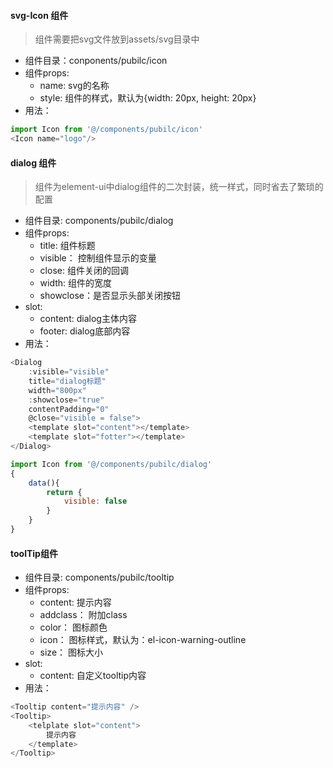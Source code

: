 #### svg-Icon 组件

> 组件需要把svg文件放到assets/svg目录中

- 组件目录：conponents/pubilc/icon
- 组件props: 
  - name:  svg的名称
  - style: 组件的样式，默认为{width: 20px, height: 20px}
- 用法：

```js
import Icon from '@/components/pubilc/icon'
<Icon name="logo"/>
```



#### dialog 组件
> 组件为element-ui中dialog组件的二次封装，统一样式，同时省去了繁琐的配置
- 组件目录: components/pubilc/dialog
- 组件props: 
  - title: 组件标题
  - visible： 控制组件显示的变量
  - close: 组件关闭的回调
  - width: 组件的宽度
  - showclose：是否显示头部关闭按钮
- slot: 
  - content: dialog主体内容
  - footer: dialog底部内容
- 用法：
``` javascript
<Dialog 
    :visible="visible" 
    title="dialog标题" 
    width="800px" 
    :showclose="true"
    contentPadding="0"
    @close="visible = false">
    <template slot="content"></template>
    <template slot="fotter"></template>
</Dialog>

import Icon from '@/components/pubilc/dialog'
{
    data(){
        return {
            visible: false
        }
    }
}
```

#### toolTip组件

- 组件目录: components/pubilc/tooltip
- 组件props: 
  - content:  提示内容
  - addclass： 附加class
  - color：  图标颜色
  - icon：   图标样式，默认为：el-icon-warning-outline
  - size：   图标大小
- slot:
  - content: 自定义tooltip内容
- 用法：

```js
<Tooltip content="提示内容" />
<Tooltip>
	<telplate slot="content">
        提示内容
	</template>
</Tooltip>
```

